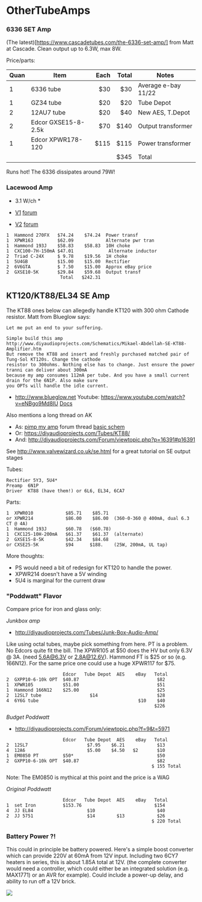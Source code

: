 # OtherTubeAmps

### 6336 SET Amp

(The latest)[https://www.cascadetubes.com/the-6336-set-amp/] from Matt at Cascade.  Clean output up to 6.3W, max 8W.

Price/parts:

| Quan | Item                | Each | Total | Notes               |
|------|---------------------|-----:|------:|---------------------|
| 1    | 6336 tube           |  $30 |   $30 | Average e-bay 11/22 |
| 1    | GZ34 tube           |  $20 |   $20 | Tube Depot          |
| 2    | 12AU7 tube          |  $20 |   $40 | New AES, T.Depot    |
| 2    | Edcor GXSE15-8-2.5k |  $70 |  $140 | Output transformer  |
| 1    | Edcor XPWR178-120   | $115 |  $115 | Power transformer   |
|      |                     |      |  $345 | Total               |

Runs hot!  The 6336 dissipates around 79W!



### Lacewood Amp

* 3.1 W/ch *

 * [V1](http://www.cascadetubes.com/the-6v6-lacewood-amp/) [forum](http://diyaudioprojects.com/Forum/viewtopic.php?f=9&t=3274)
 * [V2](http://www.cascadetubes.com/the-6v6-lacewood-amp-v2-0/) [forum](http://diyaudioprojects.com/Forum/viewtopic.php?f=9&t=5736)

```
1  Hammond 270FX   $74.24    $74.24  Power transf
1  XPWR163         $62.09            Alternate pwr tran
1  Hammond 193J    $58.83    $58.83  10H choke
1  CXC100-7H-150mA $47.01             Alternate inductor
2  Triad C-24X     $ 9.78    $19.56  1H choke
1  5U4GB           $15.00    $15.00  Rectifier
2  6V6GTA          $ 7.50    $15.00  Approx eBay price
2  GXSE10-5K       $29.84    $59.68  Output transf
                    Total   $242.31
```

## KT120/KT88/EL34 SE Amp

The KT88 ones below can allegedly handle KT120 with 300 ohm Cathode resistor.  Matt from Blueglow says:

```
Let me put an end to your suffering.

Simple build this amp http://www.diyaudioprojects.com/Schematics/Mikael-Abdellah-SE-KT88-Amplifier.htm
But remove the KT88 and insert and freshly purchased matched pair of Tung-Sol KT120s. Change the cathode
resistor to 300ohms. Nothing else has to change. Just ensure the power tranni can deliver about 300mA
because my amp consumes 112mA per tube. And you have a small current drain for the 6N1P. Also make sure
you OPTs will handle the idle current.
```

 * http://www.blueglow.net Youtube: https://www.youtube.com/watch?v=eNBgo9Md8IU  [Docs](https://drive.google.com/drive/folders/17jRI1lE_Vf9_Pq64LbT-PHy3pLpW1vuj?usp=sharing)


Also mentions a long thread on AK

 * As: [pimp my amp](http://diyaudioprojects.com/Forum/viewtopic.php?f=9&t=3915) forum thread [basic schem](http://www.diyaudioprojects.com/Schematics/Mikael-Abdellah-SE-KT88-Amplifier.htm)
 * Or: https://diyaudioprojects.com/Tubes/KT88/
 * And: http://diyaudioprojects.com/Forum/viewtopic.php?p=16391#p16391

See http://www.valvewizard.co.uk/se.html for a great tutorial on SE output stages

Tubes:
```
Rectifier 5Y3, 5U4*
Preamp  6N1P
Driver  KT88 (have them!) or 6L6, EL34, 6CA7
```

Parts:
```
1  XPWR010            $85.71    $85.71
or XPWR214            $86.00    $86.00  (360-0-360 @ 400mA, dual 6.3 CT @ 4A)
1  Hammond 193J       $60.78   ($60.78)
1  CXC125-10H-200mA   $61.37    $61.37  (alternate)
2  GXSE15-8-5K        $42.34    $84.68
or CXSE25-5K          $94      $188.    (25W, 200mA, UL tap)
```

More thoughts:

 * PS would need a bit of redesign for KT120 to handle the power.
 * XPWR214 doesn't have a 5V winding
 * 5U4 is marginal for the current draw



### "Poddwatt" Flavor

Compare price for iron and glass only:

*Junkbox amp*

 * http://diyaudioprojects.com/Tubes/Junk-Box-Audio-Amp/

Like using octal tubes, maybe pick something from here.
PT is a problem.  No Edcors quite fit the bill.  The XPWR105 at $50
does the HV but only 6.3V @ 3A.  (need 5.6A@6.3V or 2.8A@12.6V).
Hammond FT is $25 or so (e.g. 166N12).  For the same price one
could use a huge XPWR117 for $75.

```
                     Edcor   Tube Depot  AES    eBay   Total
2  GXPP10-6-10k OPT  $40.87                             $82
1  XPWR105           $51.00                             $51
1  Hammond 166N12    $25.00                             $25
2  12SL7 tube                  $14                      $28
4  6Y6G tube                                     $10    $40
                                                       $226
```

*Budget Poddwatt*

 * http://diyaudioprojects.com/Forum/viewtopic.php?f=9&t=5971

```
                     Edcor   Tube Depot  AES    eBay   Total
2  12SL7                      $7.95    $6.21            $13
4  12A6                       $5.00    $4.50   $2       $10
1  EM0850 PT         $50*                               $50
2  GXPP10-6-10k OPT  $40.87                             $82
                                                      $ 155 Total
```

Note: The EM0850 is mythical at this point and the price is a WAG

*Original Poddwatt*

```
                     Edcor   Tube Depot  AES    eBay   Total
1  set Iron          $153.76                           $154
4  JJ EL84                    $10                       $40
2  JJ 5751                    $14        $13            $26
                                                      $ 220 Total
```

### Battery Power ?!

This could in principle be battery powered.  Here's a simple boost converter which can provide 220V at 60mA from 12V input.  Including two 6CY7 heaters in series, this is about 1.85A total at 12V.  (the complete converter would need a controller, which could either be an integrated solution (e.g. MAX1771) or an AVR for example).  Could include a power-up delay, and ability to run off a 12V brick.

<img src="http://ohm.bu.edu/~hazen/TubeAmp/BatteryPower/BoostConverter.png">


